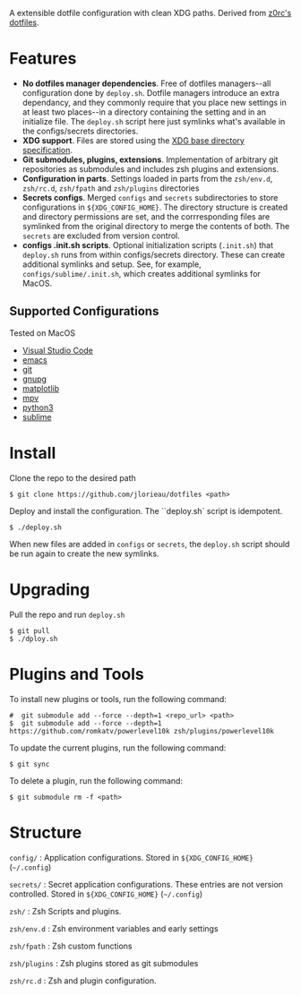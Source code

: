 A extensible dotfile configuration with clean XDG paths.
Derived from [z0rc's dotfiles](https://github.com/z0rc/dotfiles/blob/main/zsh/env.d/01_zmodload.zsh).

Features
========
- **No dotfiles manager dependencies**. Free of dotfiles managers--all configuration 
  done by ``deploy.sh``. Dotfile managers introduce an extra dependancy, and they
  commonly require that you place new settings in at least two places--in a directory
  containing the setting and in an initialize file. The ``deploy.sh`` script here just 
  symlinks what's available in the configs/secrets directories.
- **XDG support**. Files are stored using the 
  [XDG base directory specification](https://specifications.freedesktop.org/basedir-spec/basedir-spec-latest.html).
- **Git submodules, plugins, extensions**. Implementation of arbitrary git repositories 
  as submodules and includes zsh plugins and extensions.
- **Configuration in parts**. Settings loaded in parts from the ``zsh/env.d``, 
  ``zsh/rc.d``, ``zsh/fpath`` and ``zsh/plugins`` directories
- **Secrets configs**. Merged ``configs`` and ``secrets`` subdirectories to store 
  configurations in ``${XDG_CONFIG_HOME}``. The directory structure is created and
  directory permissions are set, and the corrresponding files are symlinked
  from the original directory to merge the contents of both. The ``secrets``
  are excluded from version control.
- **configs .init.sh scripts**. Optional initialization scripts (``.init.sh``) that 
  ``deploy.sh`` runs from within configs/secrets directory. These can create additional 
  symlinks and setup. See, for example,  ``configs/sublime/.init.sh``, which creates 
  additional symlinks for MacOS.

Supported Configurations
------------------------
Tested on MacOS

- [Visual Studio Code](https://github.com/microsoft/vscode)
- [emacs](https://www.gnu.org/software/emacs/)
- [git](https://git-scm.com)
- [gnupg](https://www.gnupg.org)
- [matplotlib](https://matplotlib.org)
- [mpv](https://mpv.io)
- [python3](https://www.python.org)
- [sublime](https://www.sublimetext.com)

Install
=======
Clone the repo to the desired path

```shell
$ git clone https://github.com/jlorieau/dotfiles <path>
```

Deploy and install the configuration. The ``deploy.sh` script is idempotent.

```shell
$ ./deploy.sh
```

When new files are added in ``configs`` or ``secrets``, the ``deploy.sh`` script
should be run again to create the new symlinks.

Upgrading
=========
Pull the repo and run ``deploy.sh``

```shell
$ git pull
$ ./dploy.sh
```

Plugins and Tools
=================

To install new plugins or tools, run the following command:

```shell
#  git submodule add --force --depth=1 <repo_url> <path> 
$  git submodule add --force --depth=1 https://github.com/romkatv/powerlevel10k zsh/plugins/powerlevel10k 
```

To update the current plugins, run the following command:

```shell
$ git sync
```

To delete a plugin, run the following command:

```shell
$ git submodule rm -f <path>
```

Structure
=========

``config/``
: Application configurations. Stored in `${XDG_CONFIG_HOME}` (`~/.config`)

``secrets/``
: Secret application configurations. These entries are not version controlled. Stored in `${XDG_CONFIG_HOME}` (`~/.config`)

``zsh/``
: Zsh Scripts and plugins.

``zsh/env.d``
: Zsh environment variables and early settings

``zsh/fpath``
: Zsh custom functions

``zsh/plugins``
: Zsh plugins stored as git submodules

``zsh/rc.d``
: Zsh and plugin configuration.


